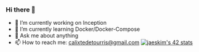 ### Hi there 👋

- 🔭 I’m currently working on Inception
- 🌱 I’m currently learning Docker/Docker-Compose
- 💬 Ask me about anything
- 📫 How to reach me: calixtedetourris@gmail.com
[![jaeskim's 42 stats](https://badge42.herokuapp.com/api/stats/calide-n?privacyName=true&privacyEmail=true)](https://github.com/Ovoda)
